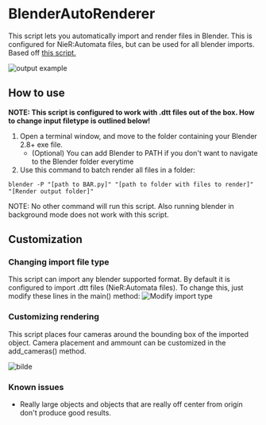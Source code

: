 # BlenderAutoRenderer

This script lets you automatically import and render files in Blender. 
This is configured for NieR:Automata files, but can be used for all blender imports. 
Based off [this script.](https://gist.github.com/der-Daniel/cfc93a4661f47e66bfd4ebd81efbb943)

![output example](https://user-images.githubusercontent.com/36818485/123545506-a3322b00-d758-11eb-90e6-36227326429d.png)

## How to use 

**NOTE: This script is configured to work with .dtt files out of the box. How to change input filetype is outlined below!**

1. Open a terminal window, and move to the folder containing your Blender 2.8+ exe file.
    - (Optional) You can add Blender to PATH if you don't want to navigate to the Blender folder everytime
2. Use this command to batch render all files in a folder:
```
blender -P "[path to BAR.py]" "[path to folder with files to render]" "[Render output folder]"
```

NOTE: No other command will run this script. Also running blender in background mode does not work with this script.

## Customization

### Changing import file type
This script can import any blender supported format. By default it is configured to import .dtt files (NieR:Automata files).
To change this, just modify these lines in the main() method:
![Modify import type](https://user-images.githubusercontent.com/36818485/123545554-e2607c00-d758-11eb-901c-b8b6b10e6e1f.png)

### Customizing rendering
This script places four cameras around the bounding box of the imported object. 
Camera placement and ammount can be customized in the add_cameras() method.

![bilde](https://user-images.githubusercontent.com/36818485/123545662-70d4fd80-d759-11eb-8357-763721bac528.png)

### Known issues

- Really large objects and objects that are really off center from origin don't produce good results.
